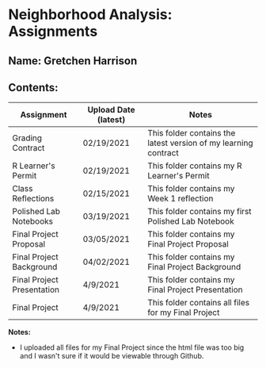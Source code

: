 # Neighborhood Analysis: Assignments

## **Name:** Gretchen Harrison

## Contents:

| Assignment | Upload Date (latest) | Notes |
|-|-|-|
| Grading Contract | 02/19/2021 | This folder contains the latest version of my learning contract |
| R Learner's Permit | 02/19/2021 | This folder contains my R Learner's Permit |
| Class Reflections | 02/15/2021 | This folder contains my Week 1 reflection |
| Polished Lab Notebooks | 03/19/2021 | This folder contains my first Polished Lab Notebook |
| Final Project Proposal | 03/05/2021 | This folder contains my Final Project Proposal |
| Final Project Background | 04/02/2021 | This folder contains my Final Project Background |
| Final Project Presentation | 4/9/2021 | This folder contains my Final Project Presentation |
| Final Project | 4/9/2021 | This folder contains all files for my Final Project |

**Notes:** 

- I uploaded all files for my Final Project since the html file was too big and I wasn't sure if it would be viewable through Github.

